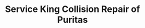 ---
title: "Service King Collision Repair of Puritas"
url: /clevland/service-king-collision-repair-of-puritas/
shop: car repair
---